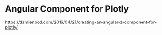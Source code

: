 # Angular Component for Plotly

https://damienbod.com/2016/04/21/creating-an-angular-2-component-for-plotly/
